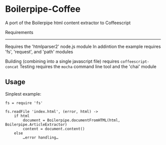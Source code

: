 Boilerpipe-Coffee
=================

A port of the Boilerpipe html content extractor to Coffeescript


Requirements
____________

Requires the 'htmlparser2' node.js module
In addintion the example requires 'fs', 'request', and 'path' modules

Building (combining into a single javascript file) requires `coffeescript-concat`
Testing requires the `mocha` command line tool and the 'chai' module


Usage
----

Sinplest example:

	fs = require 'fs'
	
	fs.readFile 'index.html', (error, html) ->
		if html
			document = Boilerpipe.documentFromHTML(html, Boilerpipe.ArticleExtractor)
			content = document.content()
		else
			…error handling…
